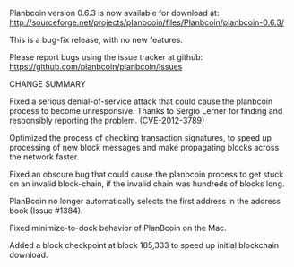 Planbcoin version 0.6.3 is now available for download at:
  http://sourceforge.net/projects/planbcoin/files/Planbcoin/planbcoin-0.6.3/

This is a bug-fix release, with no new features.

Please report bugs using the issue tracker at github:
  https://github.com/planbcoin/planbcoin/issues

CHANGE SUMMARY

Fixed a serious denial-of-service attack that could cause the
planbcoin process to become unresponsive. Thanks to Sergio Lerner
for finding and responsibly reporting the problem. (CVE-2012-3789)

Optimized the process of checking transaction signatures, to
speed up processing of new block messages and make propagating
blocks across the network faster.

Fixed an obscure bug that could cause the planbcoin process to get
stuck on an invalid block-chain, if the invalid chain was
hundreds of blocks long.

PlanBcoin no longer automatically selects the first address
in the address book (Issue #1384).

Fixed minimize-to-dock behavior of PlanBcoin on the Mac.

Added a block checkpoint at block 185,333 to speed up initial
blockchain download.
